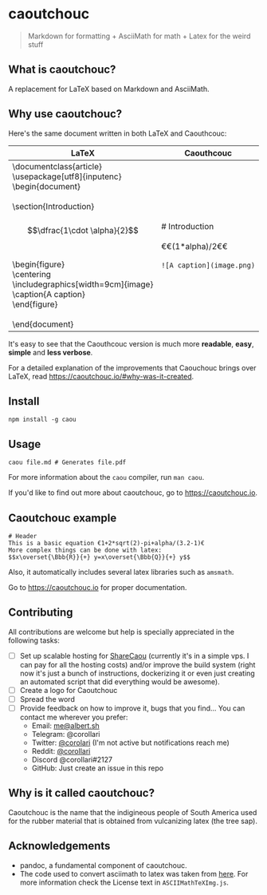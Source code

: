 # caoutchouc

> Markdown for formatting + AsciiMath for math + Latex for the weird stuff

## What is caoutchouc?
A replacement for LaTeX based on Markdown and AsciiMath.

## Why use caoutchouc?
Here's the same document written in both LaTeX and Caouthcouc:

| LaTeX                                                                                                                                                                                                                                                                                                                                         | Caouthcouc                                                                 |
|-----------------------------------------------------------------------------------------------------------------------------------------------------------------------------------------------------------------------------------------------------------------------------------------------------------------------------------------------|----------------------------------------------------------------------------|
| \documentclass{article}<br> \usepackage[utf8]{inputenc}<br> \begin{document}<br> <br>     \section{Introduction}<br> <br>     $$\dfrac{1\cdot \alpha}{2}$$<br> <br>     \begin{figure}<br>         \centering<br>         \includegraphics[width=9cm]{image}<br>         \caption{A caption}<br>     \end{figure}<br> <br> \end{document}<br> | # Introduction<br> <br> €€(1*alpha)/2€€<br> <br> `![A caption](image.png)` |

It's easy to see that the Caouthcouc version is much more **readable**, **easy**, **simple** and **less verbose**.

For a detailed explanation of the improvements that Caouchouc brings over LaTeX, read <https://caoutchouc.io/#why-was-it-created>.

## Install
```
npm install -g caou
```

## Usage
```
caou file.md # Generates file.pdf
```

For more information about the `caou` compiler, run `man caou`.

If you'd like to find out more about caoutchouc, go to <https://caoutchouc.io>.

## Caoutchouc example
```
# Header
This is a basic equation €1+2*sqrt(2)-pi+alpha/(3.2-1)€  
More complex things can be done with latex:
$$x\overset{\Bbb{R}}{+} y=x\overset{\Bbb{Q}}{+} y$$
```
Also, it automatically includes several latex libraries such as `amsmath`.

Go to <https://caoutchouc.io> for proper documentation.

## Contributing
All contributions are welcome but help is specially appreciated in the following tasks:
- [ ] Set up scalable hosting for [ShareCaou](https://github.com/corollari/sharecaou) (currently it's in a simple vps. I can pay for all the hosting costs) and/or improve the build system (right now it's just a bunch of instructions, dockerizing it or even just creating an automated script that did everything would be awesome).
- [ ] Create a logo for Caoutchouc
- [ ] Spread the word
- [ ] Provide feedback on how to improve it, bugs that you find... You can contact me wherever you prefer:
  - Email: <me@albert.sh>
  - Telegram: @corollari
  - Twitter: [@corolari](https://twitter.com/corolari) (I'm not active but notifications reach me)
  - Reddit: [@corollari](https://www.reddit.com/user/corollari)
  - Discord @corollari#2127
  - GitHub: Just create an issue in this repo

## Why is it called caoutchouc?
Caoutchouc is the name that the indigineous people of South America used for the rubber material that is obtained from vulcanizing latex (the tree sap).

## Acknowledgements
- pandoc, a fundamental component of caoutchouc.
- The code used to convert asciimath to latex was taken from [here](https://github.com/asciimath/asciimathml/blob/master/asciimath-based/ASCIIMathTeXImg.js). For more information check the License text in `ASCIIMathTeXImg.js`.

